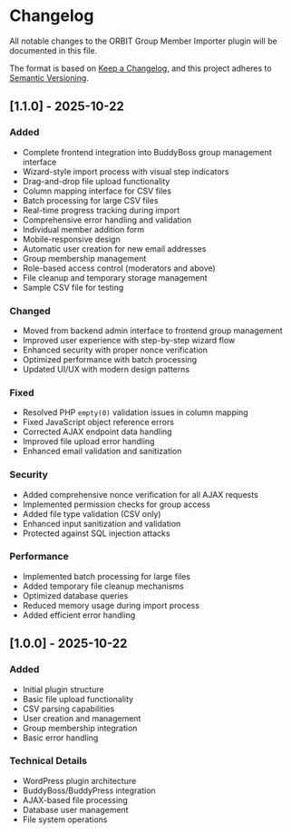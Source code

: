 # Changelog

All notable changes to the ORBIT Group Member Importer plugin will be documented in this file.

The format is based on [Keep a Changelog](https://keepachangelog.com/en/1.0.0/),
and this project adheres to [Semantic Versioning](https://semver.org/spec/v2.0.0.html).

## [1.1.0] - 2025-10-22

### Added
- Complete frontend integration into BuddyBoss group management interface
- Wizard-style import process with visual step indicators
- Drag-and-drop file upload functionality
- Column mapping interface for CSV files
- Batch processing for large CSV files
- Real-time progress tracking during import
- Comprehensive error handling and validation
- Individual member addition form
- Mobile-responsive design
- Automatic user creation for new email addresses
- Group membership management
- Role-based access control (moderators and above)
- File cleanup and temporary storage management
- Sample CSV file for testing

### Changed
- Moved from backend admin interface to frontend group management
- Improved user experience with step-by-step wizard flow
- Enhanced security with proper nonce verification
- Optimized performance with batch processing
- Updated UI/UX with modern design patterns

### Fixed
- Resolved PHP `empty(0)` validation issues in column mapping
- Fixed JavaScript object reference errors
- Corrected AJAX endpoint data handling
- Improved file upload error handling
- Enhanced email validation and sanitization

### Security
- Added comprehensive nonce verification for all AJAX requests
- Implemented permission checks for group access
- Added file type validation (CSV only)
- Enhanced input sanitization and validation
- Protected against SQL injection attacks

### Performance
- Implemented batch processing for large files
- Added temporary file cleanup mechanisms
- Optimized database queries
- Reduced memory usage during import process
- Added efficient error handling

## [1.0.0] - 2025-10-22

### Added
- Initial plugin structure
- Basic file upload functionality
- CSV parsing capabilities
- User creation and management
- Group membership integration
- Basic error handling

### Technical Details
- WordPress plugin architecture
- BuddyBoss/BuddyPress integration
- AJAX-based file processing
- Database user management
- File system operations
